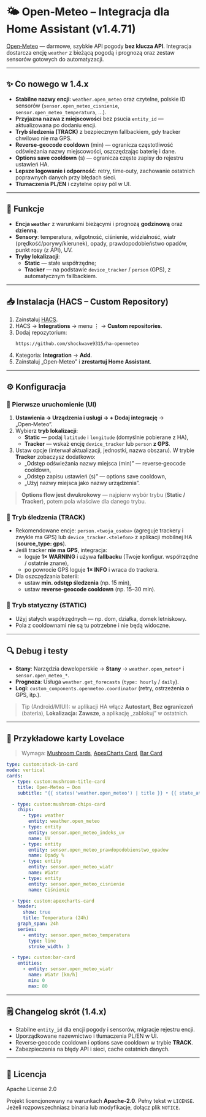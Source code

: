 # 🌤 Open‑Meteo – Integracja dla Home Assistant (v1.4.71)

[Open‑Meteo](https://open-meteo.com/) — darmowe, szybkie API pogody **bez klucza API**.
Integracja dostarcza encję `weather` z bieżącą pogodą i prognozą oraz zestaw sensorów gotowych do automatyzacji.

---

## ✨ Co nowego w 1.4.x

- **Stabilne nazwy encji**: `weather.open_meteo` oraz czytelne, polskie ID sensorów (`sensor.open_meteo_cisnienie`, `sensor.open_meteo_temperatura`, ...).
- **Przyjazna nazwa z miejscowości** bez psucia `entity_id` — aktualizowana po dodaniu encji.
- **Tryb śledzenia (TRACK)** z bezpiecznym fallbackiem, gdy tracker chwilowo nie ma GPS.
- **Reverse‑geocode cooldown** (min) — ogranicza częstotliwość odświeżania nazwy miejscowości, oszczędzając baterię i dane.
- **Options save cooldown** (s) — ogranicza częste zapisy do rejestru ustawień HA.
- **Lepsze logowanie i odporność**: retry, time‑outy, zachowanie ostatnich poprawnych danych przy błędach sieci.
- **Tłumaczenia PL/EN** i czytelne opisy pól w UI.

---

## 🧩 Funkcje

- **Encja `weather`** z warunkami bieżącymi i prognozą **godzinową** oraz **dzienną**.
- **Sensory**: temperatura, wilgotność, ciśnienie, widzialność, wiatr (prędkość/porywy/kierunek), opady, prawdopodobieństwo opadów, punkt rosy (z API), UV.
- **Tryby lokalizacji**:
  - **Static** — stałe współrzędne;
  - **Tracker** — na podstawie `device_tracker` / `person` (GPS), z automatycznym fallbackiem.

---

## 📥 Instalacja (HACS – Custom Repository)

1. Zainstaluj [HACS](https://hacs.xyz/).
2. HACS → **Integrations** → menu ⋮ → **Custom repositories**.
3. Dodaj repozytorium:
   ```
   https://github.com/shockwave9315/ha-openmeteo
   ```
4. Kategoria: **Integration** → **Add**.
5. Zainstaluj „Open‑Meteo” i **zrestartuj Home Assistant**.

---

## ⚙️ Konfiguracja

### 🔹 Pierwsze uruchomienie (UI)

1. **Ustawienia → Urządzenia i usługi → + Dodaj integrację** → „Open‑Meteo”.
2. Wybierz **tryb lokalizacji**:
   - **Static** — podaj `latitude` i `longitude` (domyślnie pobierane z HA),
   - **Tracker** — wskaż encję `device_tracker` lub `person` **z GPS**.
3. Ustaw opcje (interwał aktualizacji, jednostki, nazwa obszaru). W trybie **Tracker** zobaczysz dodatkowo:
   - „Odstęp odświeżania nazwy miejsca (min)” — reverse‑geocode cooldown,
   - „Odstęp zapisu ustawień (s)” — options save cooldown,
   - „Użyj nazwy miejsca jako nazwy urządzenia”.

> **Options flow jest dwukrokowy** — najpierw wybór trybu (**Static / Tracker**), potem pola właściwe dla danego trybu.

### 🔹 Tryb śledzenia (TRACK)

- Rekomendowane encje: `person.<twoja_osoba>` (agreguje trackery i zwykle ma GPS) lub `device_tracker.<telefon>` z aplikacji mobilnej HA (**source_type: gps**).
- Jeśli tracker **nie ma GPS**, integracja:
  - loguje **1× WARNING** i używa **fallbacku** (Twoje konfigur. współrzędne / ostatnie znane),
  - po powrocie GPS loguje **1× INFO** i wraca do trackera.
- Dla oszczędzania baterii:
  - ustaw **min. odstęp śledzenia** (np. 15 min),
  - ustaw **reverse‑geocode cooldown** (np. 15–30 min).

### 🔹 Tryb statyczny (STATIC)

- Użyj stałych współrzędnych — np. dom, działka, domek letniskowy.
- Pola z cooldownami nie są tu potrzebne i nie będą widoczne.

---

## 🔍 Debug i testy

- **Stany**: Narzędzia deweloperskie → **Stany** → `weather.open_meteo*` i `sensor.open_meteo_*`.
- **Prognoza**: Usługa `weather.get_forecasts` (`type: hourly` / `daily`).
- **Logi**: `custom_components.openmeteo.coordinator` (retry, ostrzeżenia o GPS, itp.).

> Tip (Android/MIUI): w aplikacji HA włącz **Autostart**, **Bez ograniczeń** (bateria), **Lokalizacja: Zawsze**, a aplikację „zablokuj” w ostatnich.

---

## 🎨 Przykładowe karty Lovelace

> Wymaga: [Mushroom Cards](https://github.com/piitaya/lovelace-mushroom), [ApexCharts Card](https://github.com/RomRider/apexcharts-card), [Bar Card](https://github.com/custom-cards/bar-card)

```yaml
type: custom:stack-in-card
mode: vertical
cards:
  - type: custom:mushroom-title-card
    title: Open‑Meteo – Dom
    subtitle: "{{ states('weather.open_meteo') | title }} • {{ state_attr('weather.open_meteo','temperature') }}°C"

  - type: custom:mushroom-chips-card
    chips:
      - type: weather
        entity: weather.open_meteo
      - type: entity
        entity: sensor.open_meteo_indeks_uv
        name: UV
      - type: entity
        entity: sensor.open_meteo_prawdopodobienstwo_opadow
        name: Opady %
      - type: entity
        entity: sensor.open_meteo_wiatr
        name: Wiatr
      - type: entity
        entity: sensor.open_meteo_cisnienie
        name: Ciśnienie

  - type: custom:apexcharts-card
    header:
      show: true
      title: Temperatura (24h)
    graph_span: 24h
    series:
      - entity: sensor.open_meteo_temperatura
        type: line
        stroke_width: 3

  - type: custom:bar-card
    entities:
      - entity: sensor.open_meteo_wiatr
        name: Wiatr [km/h]
        min: 0
        max: 80
```

---

## 🗒️ Changelog skrót (1.4.x)

- Stabilne `entity_id` dla encji pogody i sensorów, migracje rejestru encji.
- Uporządkowane nazewnictwo i tłumaczenia PL/EN w UI.
- Reverse‑geocode cooldown i options save cooldown w trybie **TRACK**.
- Zabezpieczenia na błędy API i sieci, cache ostatnich danych.

---

## 📄 Licencja

Apache License 2.0

Projekt licencjonowany na warunkach **Apache‑2.0**. Pełny tekst w `LICENSE`.  
Jeżeli rozpowszechniasz binaria lub modyfikacje, dołącz plik `NOTICE`.

